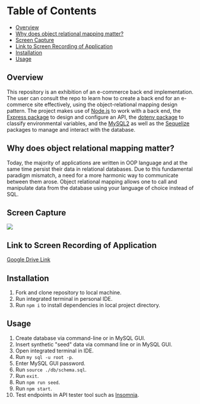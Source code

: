 # Table of Contents

  - [Overview](#overview)
  - [Why does object relational mapping matter?](#why-does-object-relational-mapping-matter?)
  - [Screen Capture](#screen-capture)
  - [Link to Screen Recording of Application](#link-to-screen-recording-of-application)
  - [Installation](#installation)
  - [Usage](#usage)
  
## Overview
 This repository is an exhibition of an e-commerce back end implementation. The user can consult the repo to learn how to create a back end for an e-commerce site effectively, using the object-relational mapping design pattern. The project makes use of <a href="https://nodejs.org/en/" target="_blank">Node.js</a> to work with a back end, the <a href="https://www.npmjs.com/package/express" target="_blank">Express package</a> to design and configure an API, the <a href="https://www.npmjs.com/package/dotenv" target="_blank">dotenv package</a> to classify environmental variables, and the <a href="https://www.npmjs.com/package/mysql2" target="_blank">MySQL2</a> as well as the <a href="https://www.npmjs.com/package/sequelize" target="_blank">Sequelize</a> packages to manage and interact with the database.


## Why does object relational mapping matter?
 Today, the majority of applications are written in OOP language and at the same time persist their data in relational databases. Due to this fundamental paradigm mismatch, a need for a more harmonic way to communicate between them arose. Object relational mapping allows one to call and manipulate data from the database using your language of choice instead of SQL.

## Screen Capture
![](https://user-images.githubusercontent.com/81927296/200155718-b33fa1bf-6313-4db9-8ad2-cafcbf984e17.gif)

## Link to Screen Recording of Application
[Google Drive Link](https://drive.google.com/file/d/1Dbh4QWcO7Wmhn6AkF-OH7cngSzKeRiR3/view?usp=share_link)

## Installation

  1. Fork and clone repository to local machine.
  2. Run integrated terminal in personal IDE.
  3. Run ```npm i``` to install dependencies in local project directory.
  
## Usage

  1. Create database via command-line or in MySQL GUI.
  2. Insert synthetic "seed" data via command line or in MySQL GUI.
  3. Open integrated terminal in IDE.
  4. Run ```my sql -u root -p```.
  5. Enter MySQL GUI password.
  6. Run ```source ./db/schema.sql```.
  7. Run ```exit```.
  8. Run ```npm run seed```.
  9. Run ```npm start```.
  10. Test endpoints in API tester tool such as [Insomnia](https://insomnia.rest/).
